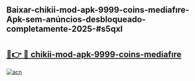 ## Baixar-chikii-mod-apk-9999-coins-mediafıre-Apk-sem-anúncios-desbloqueado-completamente-2025-#s5qxl

# <h2><a href="https://ainizakaria.my?title=chikii-mod-apk-9999-coins-mediafıre&ref=22M">🔗👉 🔴 chikii-mod-apk-9999-coins-mediafıre</a></h2>

[![acn](https://github.com/user-attachments/assets/0f9c940e-d8b0-45ae-aac7-cd30a18b3e1c)](https://ainizakaria.my?title=chikii-mod-apk-9999-coins-mediafıre&ref=22M)

